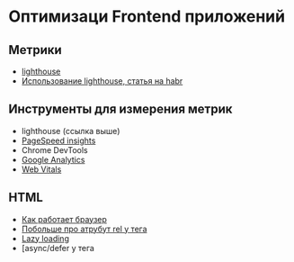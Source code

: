 # Оптимизаци Frontend приложений

## Метрики

- [lighthouse](https://developer.chrome.com/docs/lighthouse?hl=ru)
- [Использование lighthouse, статья на habr](https://habr.com/ru/companies/htmlacademy/articles/585866/)

## Инструменты для измерения метрик

- lighthouse (ссылка выше)
- [PageSpeed insights](https://pagespeed.web.dev/)
- Chrome DevTools
- [Google Analytics](https://developers.google.com/analytics?hl=ru)
- [Web Vitals](https://web.dev/articles/vitals?hl=ru)

## HTML

- [Как работает браузер](https://developer.mozilla.org/ru/docs/Web/Performance/How_browsers_work)
- [Побольше про атрубут rel у тега <link>](https://developer.mozilla.org/en-US/docs/Web/HTML/Attributes/rel)
- [Lazy loading](https://developer.mozilla.org/en-US/docs/Web/Performance/Lazy_loading)
- [async/defer у тега <script>]([https://learn.javascript.ru/script-async-defer](https://doka.guide/html/defer-async/)
- [Подробнее о async/defer у тега <script>](https://learn.javascript.ru/script-async-defer)
  
![image](https://github.com/P1usW/Tech_Meetup_1/assets/101716465/6307d0ed-fc67-4230-b334-fc76ff7098d9)

## CSS

- [Style Lint](https://stylelint.io/)
- [БЭМ](https://ru.bem.info/methodology/)

## Java Script

### [webpack](https://webpack.js.org/)

- [HtmlWebpackPlugin](https://webpack.js.org/plugins/html-webpack-plugin/)
- [MiniCssExtractPlugin](https://webpack.js.org/plugins/mini-css-extract-plugin/)
- Webpack statistics
  - [BundleAnalyzerPlugin](https://github.com/webpack-contrib/webpack-bundle-analyzer)
  - [StatoscopeWebpackPlugin](https://github.com/statoscope/statoscope)
- [WatchIgnorePlugin](https://webpack.js.org/plugins/watch-ignore-plugin/)
- [CompressionPlugin](https://webpack.js.org/plugins/compression-webpack-plugin/)
- [TerserPlugin](https://webpack.js.org/plugins/terser-webpack-plugin/)
- [А так же множество других прекарсный оффициальных плагинов](https://webpack.js.org/plugins/)

- [Tree Shaking]([https://webpack.js.org/guides/tree-shaking/](https://developer.mozilla.org/en-US/docs/Glossary/Tree_shaking)

### [Lazy loading](https://webpack.js.org/guides/lazy-loading/)

- [Lazy loading in React](https://react.dev/reference/react/lazy)
- [Lazy loading in Vue3](https://router.vuejs.org/guide/advanced/lazy-loading.html)
- [Lazy loading in Angular](https://angular.io/guide/lazy-loading-ngmodules)
- import() in JS
  - [MDN](https://developer.mozilla.org/en-US/docs/Web/JavaScript/Reference/Operators/import)
  - [Learn Java Script](https://learn.javascript.ru/modules-dynamic-imports)

## Отдельный пункты 

### Разные статьи и видео по теме

- [Статья на habr](https://habr.com/ru/companies/hh/articles/513940/)
- [Про тег <link>](https://habr.com/ru/articles/445264/)
- [Очень много информации о Web Perfomance](https://developer.mozilla.org/ru/docs/Web/Performance)
- [Заменяем loading="lazy" своими руками](https://habr.com/ru/companies/ruvds/articles/423485/)
- [Ещё немного про webpack](https://habr.com/ru/companies/jugru/articles/342842/)

### Куча разной информации

- [Code Spliting](https://webpack.js.org/guides/code-splitting/)
- [Browserlist](https://browsersl.ist/)
- [Избавляемся от старья, но смотрим поддержку фичи](https://caniuse.com/)



